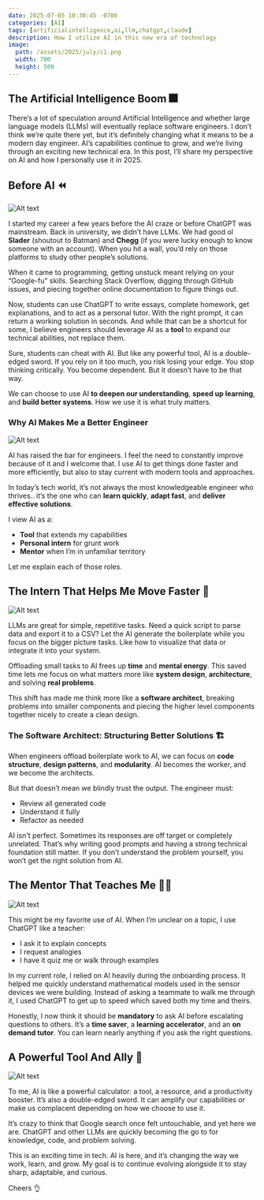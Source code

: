 ```yaml
---
date: 2025-07-05 10:30:45 -0700
categories: [AI]
tags: [artificialintelligence,ai,llm,chatgpt,claude]
description: How I utilize AI in this new era of technology
image:
  path: /assets/2025/july/c1.png
  width: 700
  height: 500
---
```


## The Artificial Intelligence Boom 🎆

There’s a lot of speculation around Artificial Intelligence and whether large language models (LLMs) will eventually replace software engineers. I don’t think we’re quite there yet, but it’s definitely changing what it means to be a modern day engineer. AI’s capabilities continue to grow, and we’re living through an exciting new technical era. In this post, I’ll share my perspective on AI and how I personally use it in 2025.


## Before AI ⏪

![Alt text](/assets/2025/july/c3.png)


I started my career a few years before the AI craze or before ChatGPT was mainstream. Back in university, we didn’t have LLMs. We had good ol **Slader** (shoutout to Batman) and **Chegg** (if you were lucky enough to know someone with an account). When you hit a wall, you’d rely on those platforms to study other people’s solutions.

When it came to programming, getting unstuck meant relying on your “Google-fu” skills. Searching Stack Overflow, digging through GitHub issues, and piecing together online documentation to figure things out.

Now, students can use ChatGPT to write essays, complete homework, get explanations, and to act as a personal tutor. With the right prompt, it can return a working solution in seconds. And while that can be a shortcut for some, I believe engineers should leverage AI as a **tool** to expand our technical abilities, not replace them.

Sure, students can cheat with AI. But like any powerful tool, AI is a double-edged sword. If you rely on it too much, you risk losing your edge. You stop thinking critically. You become dependent. But it doesn’t have to be that way.

We can choose to use AI **to deepen our understanding**, **speed up learning**, and **build better systems**. How we use it is what truly matters.


### Why AI Makes Me a Better Engineer

![Alt text](/assets/2025/july/c5.png)

AI has raised the bar for engineers. I feel the need to constantly improve because of it and I welcome that. I use AI to get things done faster and more efficiently, but also to stay current with modern tools and approaches.

In today’s tech world, it’s not always the most knowledgeable engineer who thrives.. it’s the one who can **learn quickly**, **adapt fast**, and **deliver effective solutions**.

I view AI as a:
- **Tool** that extends my capabilities
- **Personal intern** for grunt work
- **Mentor** when I’m in unfamiliar territory

Let me explain each of those roles.

## The Intern That Helps Me Move Faster 🤖

![Alt text](/assets/2025/july/c4.png)


LLMs are great for simple, repetitive tasks. Need a quick script to parse data and export it to a CSV? Let the AI generate the boilerplate while you focus on the bigger picture tasks. Like how to visualize that data or integrate it into your system.

Offloading small tasks to AI frees up **time** and **mental energy**. This saved time lets me focus on what matters more like **system design**, **architecture**, and solving **real problems**.

This shift has made me think more like a **software architect**, breaking problems into smaller components and piecing the higher level components together nicely to create a clean design.



### The Software Architect: Structuring Better Solutions 🏗️

When engineers offload boilerplate work to AI, we can focus on **code structure**, **design patterns**, and **modularity**. AI becomes the worker, and we become the architects.

But that doesn’t mean we blindly trust the output. The engineer must:
- Review all generated code
- Understand it fully
- Refactor as needed

AI isn't perfect. Sometimes its responses are off target or completely unrelated. That’s why writing good prompts and having a strong technical foundation still matter. If you don’t understand the problem yourself, you won’t get the right solution from AI.



## The Mentor That Teaches Me 🧑‍🏫

![Alt text](/assets/2025/july/c2.png)


This might be my favorite use of AI. When I’m unclear on a topic, I use ChatGPT like a teacher:
- I ask it to explain concepts
- I request analogies
- I have it quiz me or walk through examples

In my current role, I relied on AI heavily during the onboarding process. It helped me quickly understand mathematical models used in the sensor devices we were building. Instead of asking a teammate to walk me through it, I used ChatGPT to get up to speed which saved both my time and theirs.

Honestly, I now think it should be **mandatory** to ask AI before escalating questions to others. It’s a **time saver**, a **learning accelerator**, and an **on demand tutor**. You can learn nearly anything if you ask the right questions.


## A Powerful Tool And Ally 🔧

![Alt text](/assets/2025/july/c7.png)

To me, AI is like a powerful calculator: a tool, a resource, and a productivity booster. It’s also a double-edged sword. It can amplify our capabilities or make us complacent depending on how we choose to use it.

It’s crazy to think that Google search once felt untouchable, and yet here we are. ChatGPT and other LLMs are quickly becoming the go to for knowledge, code, and problem solving.

This is an exciting time in tech. AI is here, and it’s changing the way we work, learn, and grow. My goal is to continue evolving alongside it to stay sharp, adaptable, and curious.



Cheers 👌



